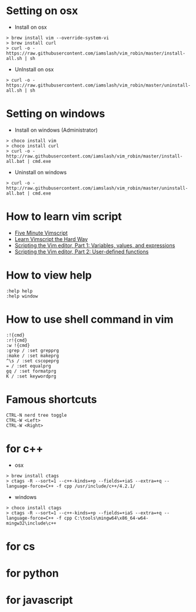 
# Setting on osx

- Install on osx

~~~~
> brew install vim --override-system-vi
> brew install curl
> curl -o - https://raw.githubusercontent.com/iamslash/vim_robin/master/install-all.sh | sh
~~~~

- UnInstall on osx

~~~~
> curl -o - https://raw.githubusercontent.com/iamslash/vim_robin/master/uninstall-all.sh | sh
~~~~

# Setting on windows

- Install on windows (Administrator)

~~~~
> choco install vim
> choco install curl
> curl -o - http://raw.githubusercontent.com/iamslash/vim_robin/master/install-all.bat | cmd.exe
~~~~

- Uninstall on windows

~~~~
> curl -o - http://raw.githubusercontent.com/iamslash/vim_robin/master/uninstall-all.bat | cmd.exe
~~~~

# How to learn vim script

* [Five Minute Vimscript](http://andrewscala.com/vimscript/)
* [Learn Vimscript the Hard Way](http://learnvimscriptthehardway.stevelosh.com/)
* [Scripting the Vim editor, Part 1: Variables, values, and expressions](http://www.ibm.com/developerworks/library/l-vim-script-1/)
* [Scripting the Vim editor, Part 2: User-defined functions](http://www.ibm.com/developerworks/library/l-vim-script-2/)

# How to view help

```
:help help
:help window
```

# How to use shell command in vim

~~~~
:!{cmd}
:r!{cmd}
:w !{cmd}
:grep / :set grepprg
:make / :set makeprg
^\s / :set cscopeprg
= / :set equalprg
gq / :set formatprg
K / :set keywordprg
~~~~

# Famous shortcuts
~~~~
CTRL-N nerd tree toggle
CTRL-W <Left>
CTRL-W <Right>
~~~~

# for c++

- osx
~~~~
> brew install ctags
> ctags -R --sort=1 --c++-kinds=+p --fields=+iaS --extra=+q --language-force=C++ -f cpp /usr/include/c++/4.2.1/
~~~~

- windows
~~~~
> choco install ctags
> ctags -R --sort=1 --c++-kinds=+p --fields=+iaS --extra=+q --language-force=C++ -f cpp C:\tools\mingw64\x86_64-w64-mingw32\include\c++
~~~~

# for cs 

# for python

# for javascript
